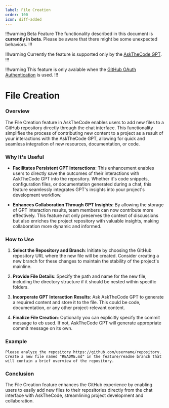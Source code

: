```yaml
---
label: File Creation
order: 100
icon: diff-added
---
```


!!!warning Beta Feature
The functionality described in this document is **currently in beta**. Please be aware that there might be some unexpected behaviors.
!!!

!!!warning
Currently the feature is supported only by the [AskTheCode GPT](https://chat.openai.com/g/g-3s6SJ5V7S-askthecode).
!!!

!!!warning
This feature is only avalable when the [GitHub OAuth Authentication](/authentication/#authentication-methods) is used.
!!!

# File Creation

### Overview

The File Creation feature in AskTheCode enables users to add new files to a GitHub repository directly through the chat interface. This functionality simplifies the process of contributing new content to a project as a result of your interactions with the AskTheCode GPT, allowing for quick and seamless integration of new resources, documentation, or code.

### Why It's Useful

- **Facilitates Persistent GPT Interactions**: This enhancement enables users to directly save the outcomes of their interactions with AskTheCode GPT into the repository. Whether it's code snippets, configuration files, or documentation generated during a chat, this feature seamlessly integrates GPT's insights into your project's development workflow.

- **Enhances Collaboration Through GPT Insights**: By allowing the storage of GPT interaction results, team members can now contribute more effectively. This feature not only preserves the context of discussions but also enriches the project repository with valuable insights, making collaboration more dynamic and informed.

### How to Use

1. **Select the Repository and Branch**: Initiate by choosing the GitHub repository URL where the new file will be created. Consider creating a new branch for these changes to maintain the stability of the project's mainline.

2. **Provide File Details**: Specify the path and name for the new file, including the directory structure if it should be nested within specific folders.

3. **Incorporate GPT Interaction Results**: Ask AskTheCode GPT to generate a required content and store it to the file. This could be code, documentation, or any other project-relevant content.

4. **Finalize File Creation**: Optionally you can explicitly specify the commit message to eb used. If not, AskTheCode GPT will generate appropriate commit message on its own.

### Example

```prompt
Please analyze the repository https://github.com/username/repository. 
Create a new file named "README.md" in the feature/readme branch that will contain a brief overview of the repository.
```

### Conclusion

The File Creation feature enhances the GitHub experience by enabling users to easily add new files to their repositories directly from the chat interface with AskTheCode, streamlining project development and collaboration.
